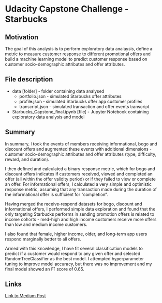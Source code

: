 # Udacity Capstone Challenge - Starbucks

## Motivation
The goal of this analysis is to perform exploratory data analaysis, 
define a metric to measure customer response to different promotional offers and 
build a machine learning model to predict customer response based on 
customer socio-demographic attributes and offer attributes.

## File description
* data [folder] - folder containing data analysed
  * portfolio.json - simulated Starbucks offer attributes
  * profile.json - simulated Starbucks offer app customer profiles
  * transcript.json - simulated transaction and offer events transcript
* Starbucks_Capstone_final.ipynb [file] - Jupyter Notebook containing exploratory data analysis and model

## Summary

In summary, I took the events of members receiving informational, bogo and discount offers and augmented these events with additional dimensions - customer socio-demographic attributes and offer attributes (type, difficulty, reward, and duration).

I then defined and calculated a binary response metric, which for bogo and discount offers indicates if customers received, viewed and completed an offer (all within the offer validity period) or if they failed to view or complete an offer. For informational offers, I calculated a very simple and optimistic response metric, assuming that any transaction made during the duration of the informational offer is sufficient for “completion”.

Having merged the receive-respond datasets for bogo, discount and informational offers, I performed simple data exploration and found that the only targeting Starbucks performs in sending promotion offers is related to income cohorts - med-high and high income customers receive more offers than low and medium income customers.

I also found that female, higher income, older, and long-term app users respond marginally better to all offers.

Armed with this knowledge, I have fit several classification models to predict if a customer would respond to any given offer and selected RandomTreeClassifier as the best model. I attempted hyperparameter tuning to improve model accuracy, but there was no improvement and my final model showed an F1 score of 0.65.


## Links
[Link to Medium Post](https://medium.com/@arunas.umb/starbucks-capstone-challenge-predicting-response-to-promotions-with-ml-70284b64d297?sk=b793f28fb1911a14dc7ab2511641174f)
